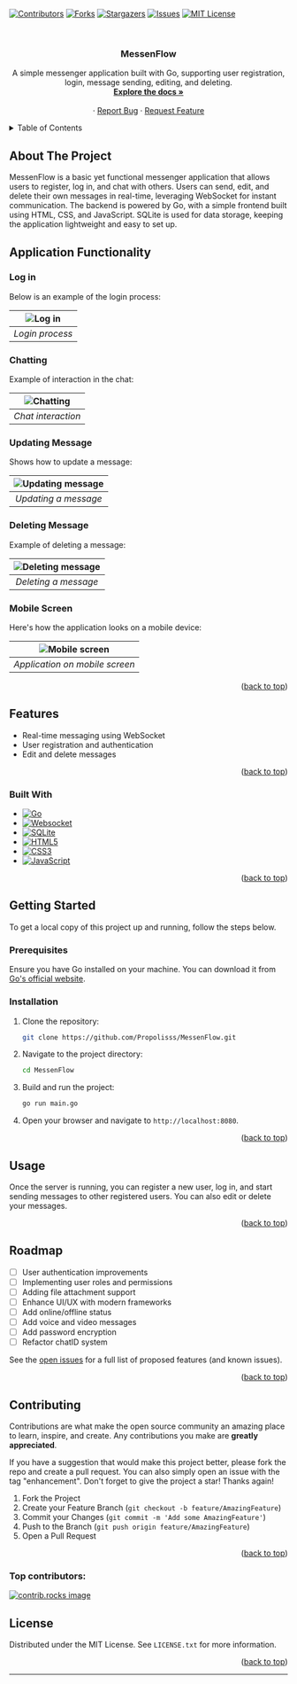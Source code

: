 <a id="readme-top"></a>

[![Contributors][contributors-shield]][contributors-url]
[![Forks][forks-shield]][forks-url]
[![Stargazers][stars-shield]][stars-url]
[![Issues][issues-shield]][issues-url]
[![MIT License][license-shield]][license-url]

<br />
<div align="center">
  <h3 align="center">MessenFlow</h3>

  <p align="center">
    A simple messenger application built with Go, supporting user registration, login, message sending, editing, and deleting.
    <br />
    <a href="https://github.com/Propolisss/MessenFlow"><strong>Explore the docs »</strong></a>
    <br />
    <br />
    ·
    <a href="https://github.com/Propolisss/MessenFlow/issues/new?labels=bug&template=bug-report---.md">Report Bug</a>
    ·
    <a href="https://github.com/Propolisss/MessenFlow/issues/new?labels=enhancement&template=feature-request---.md">Request Feature</a>
  </p>
</div>

<!-- TABLE OF CONTENTS -->
<details>
  <summary>Table of Contents</summary>
  <ol>
    <li>
      <a href="#about-the-project">About The Project</a>
      <ul>
        <li><a href="#application-functionality">Application Functionality</a></li>
        <li><a href="#built-with">Built With</a></li>
      </ul>
    </li>
    <li>
      <a href="#getting-started">Getting Started</a>
      <ul>
        <li><a href="#prerequisites">Prerequisites</a></li>
        <li><a href="#installation">Installation</a></li>
      </ul>
    </li>
    <li><a href="#usage">Usage</a></li>
    <li><a href="#roadmap">Roadmap</a></li>
    <li><a href="#contributing">Contributing</a></li>
    <li><a href="#license">License</a></li>
  </ol>
</details>

<!-- ABOUT THE PROJECT -->

## About The Project

MessenFlow is a basic yet functional messenger application that allows users to register, log in, and chat with others.
Users can send, edit, and delete their own messages in real-time, leveraging WebSocket for instant communication. The
backend is powered by Go, with a simple frontend built using HTML, CSS, and JavaScript. SQLite is used for data storage,
keeping the application lightweight and easy to set up.

## Application Functionality

### Log in

Below is an example of the login process:

| ![Log in](media/loging.gif) |
|:---------------------------:|
|       *Login process*       |

### Chatting

Example of interaction in the chat:

| ![Chatting](media/chatting.gif) |
|:-------------------------------:|
|       *Chat interaction*        |

### Updating Message

Shows how to update a message:

| ![Updating message](media/updating.gif) |
|:---------------------------------------:|
|          *Updating a message*           |

### Deleting Message

Example of deleting a message:

| ![Deleting message](media/deleting.gif) |
|:---------------------------------------:|
|          *Deleting a message*           |

### Mobile Screen

Here's how the application looks on a mobile device:

| ![Mobile screen](media/mobile.png) |
|:----------------------------------:|
|   *Application on mobile screen*   |

<p align="right">(<a href="#readme-top">back to top</a>)</p>

## Features

- Real-time messaging using WebSocket
- User registration and authentication
- Edit and delete messages

<p align="right">(<a href="#readme-top">back to top</a>)</p>

### Built With

* [![Go][Go-pic]][Go-url]
* [![Websocket][Websocket-pic]][WebSocket-url]
* [![SQLite][SQLite-pic]][SQLite-url]
* [![HTML5][HTML-pic]][HTML-url]
* [![CSS3][CSS-pic]][CSS-url]
* [![JavaScript][JS-pic]][JS-url]

<p align="right">(<a href="#readme-top">back to top</a>)</p>

<!-- GETTING STARTED -->

## Getting Started

To get a local copy of this project up and running, follow the steps below.

### Prerequisites

Ensure you have Go installed on your machine. You can download it from [Go's official website](https://golang.org/dl/).

### Installation

1. Clone the repository:
   ```sh
   git clone https://github.com/Propolisss/MessenFlow.git
   ```
2. Navigate to the project directory:
   ```sh
   cd MessenFlow
   ```
3. Build and run the project:
   ```sh
   go run main.go
   ```
4. Open your browser and navigate to `http://localhost:8080`.

<p align="right">(<a href="#readme-top">back to top</a>)</p>

<!-- USAGE EXAMPLES -->

## Usage

Once the server is running, you can register a new user, log in, and start sending messages to other registered users.
You can also edit or delete your messages.

<p align="right">(<a href="#readme-top">back to top</a>)</p>

<!-- ROADMAP -->

## Roadmap

- [ ] User authentication improvements
- [ ] Implementing user roles and permissions
- [ ] Adding file attachment support
- [ ] Enhance UI/UX with modern frameworks
- [ ] Add online/offline status
- [ ] Add voice and video messages
- [ ] Add password encryption
- [ ] Refactor chatID system

See the [open issues](https://github.com/Propolisss/MessenFlow/issues) for a full list of proposed features (and known
issues).

<p align="right">(<a href="#readme-top">back to top</a>)</p>

<!-- CONTRIBUTING -->

## Contributing

Contributions are what make the open source community an amazing place to learn, inspire, and create. Any contributions
you make are **greatly appreciated**.

If you have a suggestion that would make this project better, please fork the repo and create a pull request. You can
also simply open an issue with the tag "enhancement". Don't forget to give the project a star! Thanks again!

1. Fork the Project
2. Create your Feature Branch (`git checkout -b feature/AmazingFeature`)
3. Commit your Changes (`git commit -m 'Add some AmazingFeature'`)
4. Push to the Branch (`git push origin feature/AmazingFeature`)
5. Open a Pull Request

<p align="right">(<a href="#readme-top">back to top</a>)</p>

### Top contributors:

<a href="https://github.com/Propolisss/MessenFlow/graphs/contributors">
  <img src="https://contrib.rocks/image?repo=Propolisss/MessenFlow" alt="contrib.rocks image" />
</a>

<!-- LICENSE -->

## License

Distributed under the MIT License. See `LICENSE.txt` for more information.

<p align="right">(<a href="#readme-top">back to top</a>)</p>

<!-- MARKDOWN LINKS & IMAGES -->

[contributors-shield]: https://img.shields.io/github/contributors/Propolisss/MessenFlow.svg?style=for-the-badge

[contributors-url]: https://github.com/Propolisss/MessenFlow/graphs/contributors

[forks-shield]: https://img.shields.io/github/forks/Propolisss/MessenFlow.svg?style=for-the-badge

[forks-url]: https://github.com/Propolisss/MessenFlow/network/members

[stars-shield]: https://img.shields.io/github/stars/Propolisss/MessenFlow.svg?style=for-the-badge

[stars-url]: https://github.com/Propolisss/MessenFlow/stargazers

[issues-shield]: https://img.shields.io/github/issues/Propolisss/MessenFlow.svg?style=for-the-badge

[issues-url]: https://github.com/Propolisss/MessenFlow/issues

[license-shield]: https://img.shields.io/github/license/Propolisss/MessenFlow.svg?style=for-the-badge

[license-url]: https://github.com/Propolisss/MessenFlow/blob/master/LICENSE.txt

[Go-pic]: https://img.shields.io/badge/Go-00ADD8?style=for-the-badge&logo=go&logoColor=white

[HTML-pic]: https://img.shields.io/badge/HTML5-E34F26?style=for-the-badge&logo=html5&logoColor=white

[JS-pic]: https://img.shields.io/badge/JavaScript-F7DF1E?style=for-the-badge&logo=javascript&logoColor=black

[CSS-pic]: https://img.shields.io/badge/CSS3-1572B6?style=for-the-badge&logo=css3&logoColor=white

[Websocket-pic]: https://img.shields.io/badge/WebSocket-007ACC?style=for-the-badge&logo=websocket&logoColor=white

[SQLite-pic]: https://img.shields.io/badge/SQLite-003B57?style=for-the-badge&logo=sqlite&logoColor=white

[Go-url]: https://golang.org/

[SQLite-url]: https://www.sqlite.org/

[WebSocket-url]: https://github.com/gorilla/websocket 

[HTML-url]: https://developer.mozilla.org/en-US/docs/Web/Guide/HTML/HTML5

[CSS-url]: https://developer.mozilla.org/en-US/docs/Web/CSS/CSS3

[JS-url]: https://developer.mozilla.org/en-US/docs/Web/JavaScript

---
